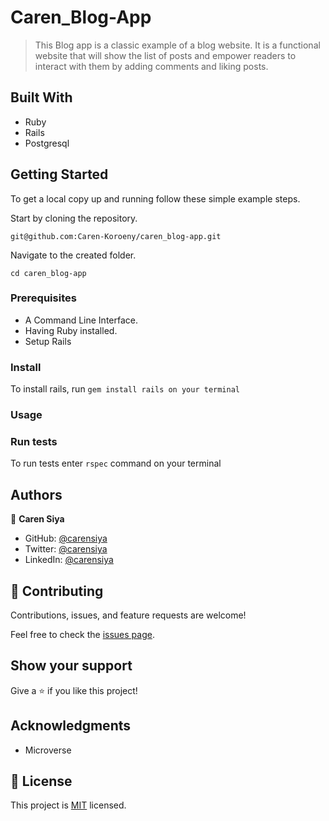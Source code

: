 # Caren_Blog-App

> This Blog app is a classic example of a blog website. It is a functional website that will show the list of posts and empower readers to interact with them by adding comments and liking posts.


## Built With

- Ruby
- Rails
- Postgresql
## Getting Started


To get a local copy up and running follow these simple example steps.

Start by cloning the repository.

`git@github.com:Caren-Koroeny/caren_blog-app.git`

Navigate to the created folder.

`cd caren_blog-app`

### Prerequisites

- A Command Line Interface.
- Having Ruby installed.
- Setup Rails
### Install
To install rails, run `gem install rails on your terminal`
### Usage

### Run tests
To run tests enter `rspec` command on your terminal

## Authors

👤 **Caren Siya**
- GitHub: [@carensiya ](https://github.com/Caren-Koroeny)
- Twitter: [@carensiya](https://twitter.com/home)
- LinkedIn: [@carensiya](www.linkedin.com/in/caren-siya-a89712180)

## 🤝 Contributing

Contributions, issues, and feature requests are welcome!

Feel free to check the [issues page](https://github.com/Caren-Koroeny/caren_blog-app/issues).

## Show your support

Give a ⭐️ if you like this project!

## Acknowledgments

- Microverse

## 📝 License

This project is [MIT](./MIT.md) licensed.
